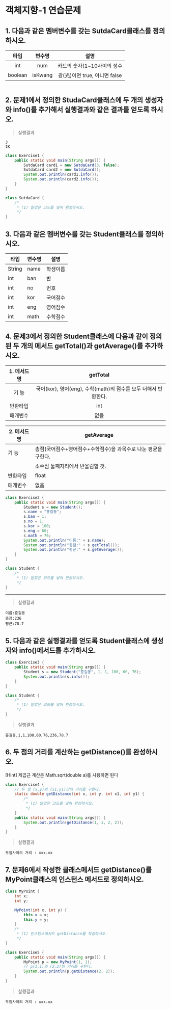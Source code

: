 # 객체지향-1 연습문제
## 1. 다음과 같은 멤버변수를 갖는 SutdaCard클래스를 정의하시오.

| **타입** | **변수명** |            **설명**           |
|:--------:|:----------:|:-----------------------------:|
| int      | num        | 카드의 숫자(1~10사이의 정수   |
| boolean  | isKwang    | 광(光)이면 true, 아니면 false |

```java
```

## 2. 문제1에서 정의한 StudaCard클래스에 두 개의 생성자와 info()를 추가해서 실행결과와 같은 결과를 얻도록 하시오.
> 실행결과 
```
3
1K
```

```java
class Exercise1 {
    public static void main(String args[]) {
        SutdaCard card1 = new SutdaCard(3, false);
        SutdaCard card2 = new SutdaCard();
        System.out.println(card1.info());
        System.out.println(card2.info());
    }
}

class SutdaCard {
    /*
     * (1) 알맞은 코드를 넣어 완성하시오.
     */
}
```
## 3. 다음과 같은 멤버변수를 갖는 Student클래스를 정의하시오.  
   
| 타입   | 변수명 | 설명     |
|--------|--------|----------|
| String | name   | 학생이름 |
| int    | ban    | 반       |
| int    | no     | 번호     |
| int    | kor    | 국어점수 |
| int    | eng    | 영어점수 |
| int    | math   | 수학점수 |

## 4. 문제3에서 정의한 Student클래스에 다음과 같이 정의된 두 개의 메서드 getTotal()과 getAverage()를 추가하시오.

| **1. 메서드명** |                            **getTotal**                           |
|:----------------:|:------------------------------------------------------------------:|
| 기 능            |  국어(kor), 영어(eng), 수학(math)의 점수를 모두 더해서 반환한다. |
| 반환타입         |  int                                                               |
| 매개변수         |  없음                                                              |


| 2. 메서드명  |  getAverage                                                        |
|--------------|--------------------------------------------------------------------|
| 기 능        |  총점(국어점수+영어점수+수학점수)을 과목수로 나눈 평균을   구한다. |
|              | 소수점 둘째자리에서 반올림할 것.                                   |
| 반환타입     |  float                                                             |
| 매개변수     |  없음                                                              |


```java
class Exercise2 {
    public static void main(String args[]) {
        Student s = new Student();
        s.name = "홍길동";
        s.ban = 1;
        s.no = 1;
        s.kor = 100;
        s.eng = 60;
        s.math = 76;
        System.out.println("이름:" + s.name);
        System.out.println("총점:" + s.getTotal());
        System.out.println("평균:" + s.getAverage());
    }
}

class Student {
    /*
     * (1) 알맞은 코드를 넣어 완성하시오.
     */
}
```
---
> 실행결과
```
이름:홍길동
총점:236
평균:78.7
```
## 5. 다음과 같은 실행결과를 얻도록 Student클래스에 생성자와 info()메서드를 추가하시오.
```java
class Exercise3 {
    public static void main(String args[]) {
        Student s = new Student("홍길동", 1, 1, 100, 60, 76);
        System.out.println(s.info());
    }
}

class Student {
    /*
     * (1) 알맞은 코드를 넣어 완성하시오.
     */
}
```

> 실행결과
```
홍길동,1,1,100,60,76,236,78.7
```

## 6. 두 점의 거리를 계산하는 getDistance()를 완성하시오.
[Hint] 제곱근 계산은 Math.sqrt(double a)를 사용하면 된다

```java
class Exercise4 {
    // 두 점 (x,y)와 (x1,y1)간의 거리를 구한다.
    static double getDistance(int x, int y, int x1, int y1) {
        /*
         * (1) 알맞은 코드를 넣어 완성하시오.
         */
    }
    public static void main(String args[]) {
        System.out.println(getDistance(1, 1, 2, 2));
    }
}
```

> 실행결과
```
두점사이의 거리 : xxx.xx
```

## 7. 문제6에서 작성한 클래스메서드 getDistance()를 MyPoint클래스의 인스턴스 메서드로 정의하시오.
```java
class MyPoint {
    int x;
    int y;

    MyPoint(int x, int y) {
        this.x = x;
        this.y = y;
    }
    /*
     * (1) 인스턴스메서드 getDistance를 작성하시오.
     */
}

class Exercise5 {
    public static void main(String args[]) {
        MyPoint p = new MyPoint(1, 1);
        // p(1,1)과 (2,2)의 거리를 구한다.
        System.out.println(p.getDistance(2, 2));
    }
}
```
> 실행결과
```
두점사이의 거리 : xxx.xx
```
